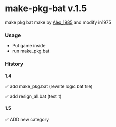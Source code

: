 # make-pkg-bat v.1.5
make pkg bat make by [Alex_1985](http://www.pspx.ru/forum/member.php?u=458658) and modify in1975

### Usage 
* Put game inside 
* run make_pkg.bat
	
### History
#### 1.4
:white_check_mark: add make_pkg.bat (rewrite logic bat file)

:white_check_mark: add resign_all.bat (test it)
#### 1.5
:white_check_mark: ADD new category
